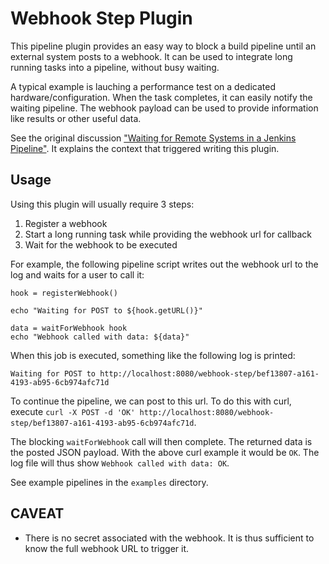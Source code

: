 Webhook Step Plugin
===================

This pipeline plugin provides an easy way to block a build pipeline until an
external system posts to a webhook. 
It can be used to integrate long running tasks into a pipeline, without busy waiting. 

A typical example is lauching a performance test on a dedicated hardware/configuration. 
When the task completes, it can easily notify the waiting pipeline. 
The webhook payload can be used to provide information like results or other useful data.


See the original discussion ["Waiting for Remote Systems in a Jenkins Pipeline"](https://cpitman.github.io/jenkins/cicd/2017/03/16/waiting-for-remote-systems-in-a-jenkins-pipeline.html).
It explains the context that triggered writing this plugin.

Usage
-----

Using this plugin will usually require 3 steps:

1. Register a webhook
2. Start a long running task while providing the webhook url for callback
3. Wait for the webhook to be executed

For example, the following pipeline script writes out the webhook url to the log
and waits for a user to call it:

```
hook = registerWebhook()

echo "Waiting for POST to ${hook.getURL()}"

data = waitForWebhook hook
echo "Webhook called with data: ${data}"
```

When this job is executed, something like the following log is printed:

```
Waiting for POST to http://localhost:8080/webhook-step/bef13807-a161-4193-ab95-6cb974afc71d
```

To continue the pipeline, we can post to this url. To do this with curl, execute
`curl -X POST -d 'OK' http://localhost:8080/webhook-step/bef13807-a161-4193-ab95-6cb974afc71d`.

The blocking `waitForWebhook` call will then complete. 
The returned data is the posted JSON payload.
With the above curl example it would be `OK`. 
The log file will thus show `Webhook called with data: OK`.

See example pipelines in the `examples` directory.

CAVEAT
------

* There is no secret associated with the webhook.
It is thus sufficient to know the full webhook URL to trigger it.